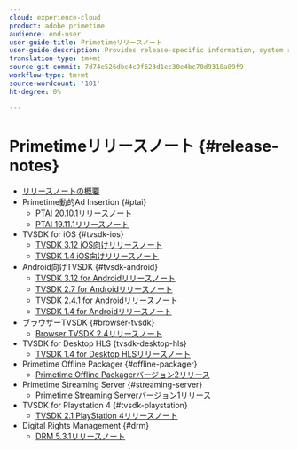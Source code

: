 ```yaml
---
cloud: experience-cloud
product: adobe primetime
audience: end-user
user-guide-title: Primetimeリリースノート
user-guide-description: Provides release-specific information, system requirements, limitations, fixed issues, and known issues.
translation-type: tm+mt
source-git-commit: 7d74e526dbc4c9f623d1ec30e4bc70d9318a89f9
workflow-type: tm+mt
source-wordcount: '101'
ht-degree: 0%

---
```



# Primetimeリリースノート {#release-notes}

+ [リリースノートの概要](home.md)
+ Primetime動的Ad Insertion {#ptai}
   + [PTAI 20.10.1リリースノート](ptai-20x-release-notes.md)
   + [PTAI 19.11.1リリースノート](ptai-19x-release-notes.md)
+ TVSDK for iOS {#tvsdk-ios}
   + [TVSDK 3.12 iOS向けリリースノート](tvsdk-3x-ios.md)
   + [TVSDK 1.4 iOS向けリリースノート](tvsdk-1-4-ios.md)
+ Android向けTVSDK {#tvsdk-android}
   + [TVSDK 3.12 for Androidリリースノート](tvsdk-3x-android.md)
   + [TVSDK 2.7 for Androidリリースノート](tvsdk-27-android.md)
   + [TVSDK 2.4.1 for Androidリリースノート](tvsdk-24-android.md)
   + [TVSDK 1.4 for Androidリリースノート](tvsdk-1-4-android.md)
+ ブラウザーTVSDK {#browser-tvsdk}
   + [Browser TVSDK 2.4リリースノート](tvsdk-24-browser.md)
+ TVSDK for Desktop HLS {tvsdk-desktop-hls}
   + [TVSDK 1.4 for Desktop HLSリリースノート](tvsdk-1-4-desktop-hls.md)
+ Primetime Offline Packager {#offline-packager}
   + [Primetime Offline Packagerバージョン2リリース](offline-packager-2x-release-note.md)
+ Primetime Streaming Server {#streaming-server}
   + [Primetime Streaming Serverバージョン1リリース](primetime-streaming-server-1x.md)
+ TVSDK for Playstation 4 {#tvsdk-playstation}
   + [TVSDK 2.1 PlayStation 4リリースノート](tvsdk-21-ps4.md)
+ Digital Rights Management {#drm}
   + [DRM 5.3.1リリースノート](drm-531-release-notes.md)
